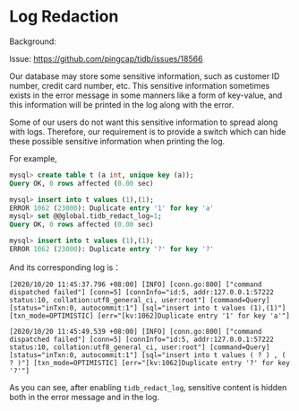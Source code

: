 # Log Redaction

Background:

Issue: https://github.com/pingcap/tidb/issues/18566

Our database may store some sensitive information, such as customer ID number, credit card number, etc. This sensitive information sometimes exists in the error message in some manners like a form of key-value, and this information will be printed in the log along with the error.

Some of our users do not want this sensitive information to spread along with logs. Therefore, our requirement is to provide a switch which can hide these possible sensitive information when printing the log.


For example,
```sql
mysql> create table t (a int, unique key (a));
Query OK, 0 rows affected (0.00 sec)

mysql> insert into t values (1),(1);
ERROR 1062 (23000): Duplicate entry '1' for key 'a'
mysql> set @@global.tidb_redact_log=1;
Query OK, 0 rows affected (0.00 sec)

mysql> insert into t values (1),(1);
ERROR 1062 (23000): Duplicate entry '?' for key '?'
```

And its corresponding log is：
```
[2020/10/20 11:45:37.796 +08:00] [INFO] [conn.go:800] ["command dispatched failed"] [conn=5] [connInfo="id:5, addr:127.0.0.1:57222 status:10, collation:utf8_general_ci, user:root"] [command=Query] [status="inTxn:0, autocommit:1"] [sql="insert into t values (1),(1)"] [txn_mode=OPTIMISTIC] [err="[kv:1062]Duplicate entry '1' for key 'a'"]

[2020/10/20 11:45:49.539 +08:00] [INFO] [conn.go:800] ["command dispatched failed"] [conn=5] [connInfo="id:5, addr:127.0.0.1:57222 status:10, collation:utf8_general_ci, user:root"] [command=Query] [status="inTxn:0, autocommit:1"] [sql="insert into t values ( ? ) , ( ? )"] [txn_mode=OPTIMISTIC] [err="[kv:1062]Duplicate entry '?' for key '?'"]
```

As you can see, after enabling `tidb_redact_log`, sensitive content is hidden both in the error message and in the log.
